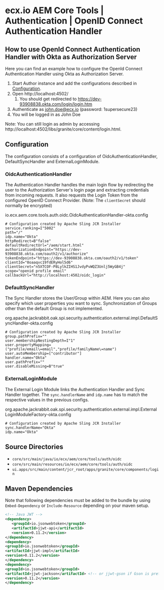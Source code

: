 # ecx.io AEM Core Tools | Authentication | OpenID Connect Authentication Handler

## How to use OpenId Connect Authentication Handler with Okta as Authorization Server

Here you can find an example how to configure the OpenId Connect Authentication Handler using Okta as Authorization Server.

1. Start Author instance and add the configurations described in [Configuration](#configuration).
2. Open http://localhost:4502/
    1. You should get redirected to https://dev-93908838.okta.com/login/login.htm
3. Authenticate as john.doe@ecx.io (password: 1supersecure23)
4. You will be logged in as John Doe

Note: You can still login as admin by accessing http://localhost:4502/libs/granite/core/content/login.html.

## Configuration

The configuration consists of a configuration of OidcAuthenticationHandler, DefaultSyncHandler and ExternalLoginModule.

### OidcAuthenticationHandler

The Authentication Handler handles the main login flow by redirecting the user to the Authorization Server's login page and extracting credentials from incoming
requests. It also requests the Login Token from the configured OpenID Connect Provider. (Note: The `clientSecret`
should normally be encrypted)

io.ecx.aem.core.tools.auth.oidc.OidcAuthenticationHandler-okta.config

```
# Configuration created by Apache Sling JCR Installer
service.ranking=I"5002"
path="/"
idp.name="Okta"
httpRedirect=B"false"
defaultRedirectUrl="/aem/start.html"
authorizationEndpoint="https://dev-93908838.okta.com/oauth2/v1/authorize"
tokenEndpoint="https://dev-93908838.okta.com/oauth2/v1/token"
clientId="0oaaqvc19fdERyHol5d6"
clientSecret="n5XTCOF-P8LylkZIHS1JvdyPvWQZ3Unlj5WyGB4j"
scope="openid profile email"
callbackUrl="http://localhost:4502/oidc_login"
```

### DefaultSyncHandler

The Sync Handler stores the User/Group within AEM. Here you can also specify which user properties you want to sync. Synchronization of Groups other than the
default Group is not implemented.

org.apache.jackrabbit.oak.spi.security.authentication.external.impl.DefaultSyncHandler-okta.config

```
# Configuration created by Apache Sling JCR Installer
group.pathPrefix=""
user.membershipNestingDepth=I"1"
user.propertyMapping=("profile/email\=email","profile/familyName\=name")
user.autoMembership=["contributor"]
handler.name="Okta"
user.pathPrefix=""
user.disableMissing=B"true"
```

### ExternalLoginModule

The External Login Module links the Authentication Handler and Sync Handler together. The `sync.handlerName` and `idp.name` has to match the respective values
in the previous configs.

org.apache.jackrabbit.oak.spi.security.authentication.external.impl.ExternalLoginModuleFactory-okta.config

```
# Configuration created by Apache Sling JCR Installer
sync.handlerName="Okta"
idp.name="Okta"
```

## Source Directories

* `core/src/main/java/io/ecx/aem/core/tools/auth/oidc`
* `core/src/main/resources/io/ecx/aem/core/tools/auth/oidc`
* `ui.apps/src/main/content/jcr_root/apps/granite/core/components/login`

## Maven Dependencies

Note that following dependencies must be added to the bundle by using `Embed-Dependency` or `Include-Resource` depending on your maven setup.

```xml
<!-- Java JWT -->
<dependency>
   <groupId>io.jsonwebtoken</groupId>
   <artifactId>jjwt-api</artifactId>
   <version>0.11.2</version>
</dependency>
<dependency>
<groupId>io.jsonwebtoken</groupId>
<artifactId>jjwt-impl</artifactId>
<version>0.11.2</version>
</dependency>
<dependency>
<groupId>io.jsonwebtoken</groupId>
<artifactId>jjwt-jackson</artifactId> <!-- or jjwt-gson if Gson is preferred -->
<version>0.11.2</version>
</dependency>
```